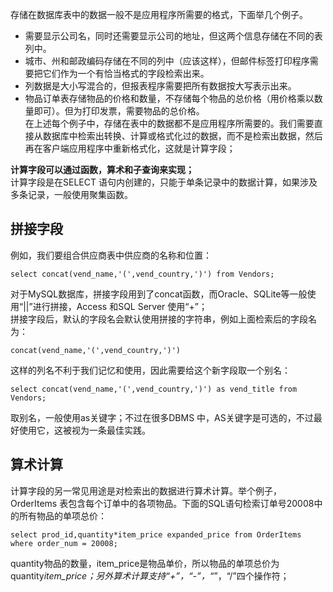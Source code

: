 存储在数据库表中的数据一般不是应用程序所需要的格式，下面举几个例子。
- 需要显示公司名，同时还需要显示公司的地址，但这两个信息存储在不同的表列中。
- 城市、州和邮政编码存储在不同的列中（应该这样），但邮件标签打印程序需要把它们作为一个有恰当格式的字段检索出来。
- 列数据是大小写混合的，但报表程序需要把所有数据按大写表示出来。
- 物品订单表存储物品的价格和数量，不存储每个物品的总价格（用价格乘以数量即可）。但为打印发票，需要物品的总价格。  
在上述每个例子中，存储在表中的数据都不是应用程序所需要的。我们需要直接从数据库中检索出转换、计算或格式化过的数据，而不是检索出数据，然后再在客户端应用程序中重新格式化，这就是计算字段；

**计算字段可以通过函数，算术和子查询来实现；**  
计算字段是在SELECT 语句内创建的，只能于单条记录中的数据计算，如果涉及多条记录，一般使用聚集函数。

## 拼接字段
例如，我们要组合供应商表中供应商的名称和位置：
```
select concat(vend_name,'(',vend_country,')') from Vendors;
```
对于MySQL数据库，拼接字段用到了concat函数，而Oracle、SQLite等一般使用“||”进行拼接，Access 和SQL Server 使用“+”；  
拼接字段后，默认的字段名会默认使用拼接的字符串，例如上面检索后的字段名为：
```
concat(vend_name,'(',vend_country,')')
```
这样的列名不利于我们记忆和使用，因此需要给这个新字段取一个别名：
```
select concat(vend_name,'(',vend_country,')') as vend_title from Vendors;
```
取别名，一般使用as关键字；不过在很多DBMS 中，AS关键字是可选的，不过最好使用它，这被视为一条最佳实践。

## 算术计算
计算字段的另一常见用途是对检索出的数据进行算术计算。举个例子，OrderItems 表包含每个订单中的各项物品。下面的SQL语句检索订单号20008中的所有物品的单项总价：
```
select prod_id,quantity*item_price expanded_price from OrderItems where order_num = 20008;
```
quantity物品的数量，item_price是物品单价，所以物品的单项总价为quantity*item_price；另外算术计算支持“+”，“-”，“*”，“/”四个操作符；